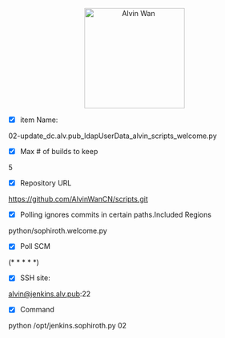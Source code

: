 <p align='center'> <a href='https://github.com/alvinwancn' target="_blank"> <img src='https://github.com/AlvinWanCN/life-record/raw/master/images/etlucency.png' alt='Alvin Wan' width=200></a></p>




- [x] item Name:
 
02-update_dc.alv.pub_ldapUserData_alvin_scripts_welcome.py
 
- [x] Max # of builds to keep

5

- [x] Repository URL

 
https://github.com/AlvinWanCN/scripts.git
 

- [x]  Polling ignores commits in certain paths.Included Regions

python/sophiroth.welcome.py


- [x] Poll SCM

(* * * * *)


- [x] SSH site: 

alvin@jenkins.alv.pub:22


- [x] Command

python /opt/jenkins.sophiroth.py 02
